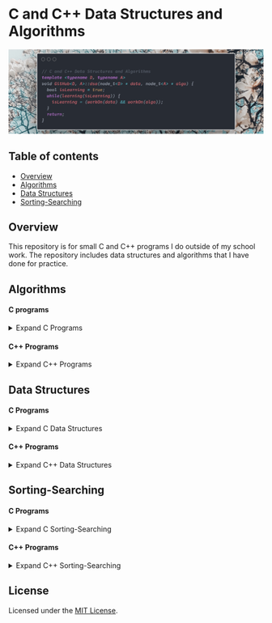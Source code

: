 # C and C++ Data Structures and Algorithms

[![Image](./.pictures/intro-card.png)](https://github.com/Alex0Blackwell/c-cpp-DSA)

## Table of contents
* [Overview](#overview)
* [Algorithms](#algorithms)
* [Data Structures](#data-structures)
* [Sorting-Searching](#sorting-searching)

## Overview
This repository is for small C and C++ programs I do outside of my school work. The repository includes data structures and algorithms that I have done for practice.


## Algorithms

#### C programs
<details>
  <summary>Expand C Programs</summary>

  - addingFormattedNums.c
    - print two rows one increasing one decreasing
  - compareArr.c
    - Return -1 if an element of array1 is less than array2, return 1 if an element of array1 is greater than array2, return 0 otherwise
  - factorial.c
    - recursive factorial in c, bad use of recursion but still fun
  - loopPointers
  - randNum.c
    - seeding random numbers
  - reverse.c
    - reverse an array in place
  - reverseStr.c
    - reverse string
  - squareCalc.c
    - return the square of a number with just addition
    - inductive assert
  - textAnim.c
    - terminal text animation

</details>

#### C++ Programs

<details>
  <summary>Expand C++ Programs</summary>

  - **macm-formulas**
    - forumlas used in MACM *including:*
      - combinations
      - permutations
      - combinations with repetition
      - dearangements
  - anagramCheck.cpp
    - determine two words are anagrams for eachother
    - Leetcode problem [here](https://leetcode.com/problems/valid-anagram/)
  - GKSRoundAq1.cpp
    - my solution for Google Kick Start round A, question 1
  - GKSRoundAq2.cpp
    - my solution for Google Kick Start round A, question 2
  - GKSRoundCq1.cpp
    - my solution for Google Kick Start round C, question 1
  - barPblm.cpp
    - algorithm practice
  - barPblm2.cpp
    - more direct solution
  - binaryLLtoInt.cpp
    - Given head which is a reference node to a singly-linked list. The value of each node in the linked list is either 0 or 1. The linked list holds the binary representation of a number.
    - Leetcode problem [here](https://leetcode.com/problems/convert-binary-number-in-a-linked-list-to-integer/)
  - bracketCheck.cpp
    - check for valid brackets using a stack
  - bstFromPreorder.cpp
    - Return the root node of a binary search tree that matches the given preorder traversal.
    - Leetcode problem [here](https://leetcode.com/problems/construct-binary-search-tree-from-preorder-traversal/)
  - calcE.cpp
    - calculate Eulers number using a taylor series
  - climbingStairs.cpp
    - You are climbing a stair case. It takes n steps to reach to the top. Each time you can either climb 1 or 2 steps. In how many distinct ways can you climb to the top?
    - Memoized recursive solution
    - Leetcode problem [here](https://leetcode.com/explore/learn/card/recursion-i/255/recursion-memoization/1662/)
  - employee.cpp
    - class practice
  - definedAsBad.cpp
    - a program rewritten with #Define
  - destinationCity.cpp
    - You are given the array paths, where paths[i] = [cityAi, cityBi] means there exists a direct path going from cityAi to cityBi. Return the destination city, that is, the city without any path outgoing to another city.
    - Leetcode problem [here](https://leetcode.com/problems/destination-city/)
  - fibonacci.cpp
    - five ways of making the fibonacci sequence
    - naive recursive, two memoized recursive, two sequential
  - flippingAnImage.cpp
    - Given a binary matrix A, we want to flip the image horizontally, then invert it, and return the resulting image.
    - Leetcode problem [here](https://leetcode.com/problems/flipping-an-image/)
  - getMinimum.cpp
    - recursively return the minimum element of a vector
    - generic programming using templates
  - increasingOrderSearchTree.cpp
    - Given a binary search tree, rearrange the tree in in-order so that the leftmost node in the tree is now the root of the tree, and every node has no left child and only 1 right child.
    - Leetcode problem [here](https://leetcode.com/problems/increasing-order-search-tree/)
  - kWeakestRows.cpp
    - Given a m * n matrix mat of ones (representing soldiers) and zeros (representing civilians), return the indexes of the k weakest rows in the matrix ordered from the weakest to the strongest.
  - macmFindNum.cpp
    - find a number such that abc = a! + b! + c!
  - maxDepthBinaryTree.cpp
    - Given a binary tree, find its maximum depth. The maximum depth is the number of nodes along the longest path from the root node down to the farthest leaf node.
    - Leetcode problem found [here](https://leetcode.com/explore/learn/card/recursion-i/256/complexity-analysis/2375/)
  - maxProductInArr.cpp
    - Given the array of integers nums, you will choose two different indices i and j of that array. Return the maximum value of (nums[i]-1)\*(nums[j]-1).
    - Leetcode problem found [here](https://leetcode.com/problems/maximum-product-of-two-elements-in-an-array/)
  - mergeTwoSortedLists.cpp
    - Merge two sorted linked lists and return it as a new sorted list. The new list should be made by splicing together the nodes of the first two lists.
    - Leetcode problem found [here](https://leetcode.com/explore/learn/card/recursion-i/253/conclusion/2382/)
  - miniMaxSum.cpp
    - HackerRank problem found [here](https://www.hackerrank.com/challenges/mini-max-sum/problem)
  - multiplyWithAdd.cpp
    - multiplication using only addition
  - nonDecreasingArray.cpp
    - Given an array nums with n integers, your task is to check if it could become non-decreasing by modifying at most 1 element. We define an array is non-decreasing if nums[i] <= nums[i + 1] holds for every i (0-based) such that (0 <= i <= n - 2).
    - Leetcode problem found [here](https://leetcode.com/problems/non-decreasing-array/)
  - numOfBSTs.cpp
    - number of BST's that can be made with a given number
  - pow.cpp
    - Implement pow(x, n), which calculates x raised to the power n
    - Leetcode problem found [here](https://leetcode.com/explore/learn/card/recursion-i/256/complexity-analysis/2380/)
  - proveEvenNums.cpp
    - induction proof for printing even numbers
  - removeAdjacentDups.cpp
    - Given a string S of lowercase letters, a duplicate removal consists of choosing two adjacent and equal letters, and removing them. We repeatedly make duplicate removals on S until we no longer can.
    - Leetcode problem found [here](https://leetcode.com/problems/remove-all-adjacent-duplicates-in-string/)
  - reverseCharOnly.cpp
    - reverse only the characters in the string
    - Leetcode problem found [here](https://leetcode.com/problems/reverse-only-letters/)
  - reverseStr.cpp
  - reverseStrRecursive.cpp
    - recursively reverse vector
    - Leetcode problem found [here](https://leetcode.com/explore/learn/card/recursion-i/250/principle-of-recursion/1440/)
  - romanToDecimal.cpp
    - given roman numerals, return a decimal number
  - sortArrayByParity.cpp
    - Given an array A of non-negative integers, half of the integers in A are odd, and half of the integers are even. Sort the array so that whenever A[i] is odd, i is odd; and whenever A[i] is even, i is even.
    - Leetcode problem found [here](https://leetcode.com/problems/sort-array-by-parity-ii/)
  - strReverseInP.cpp
    - reverse string in place
  - sumNodesEvenGrandparent.cpp
    - Given a binary tree, return the sum of values of nodes with even-valued grandparent.  (A grandparent of a node is the parent of its parent, if it exists.) If there are no nodes with an even-valued grandparent, return 0.
    - Leetcode problem found [here](https://leetcode.com/problems/sum-of-nodes-with-even-valued-grandparent/)
  - toLowerCase.cpp
    - Implement function ToLowerCase() that has a string parameter str, and returns the same string in lowercase.
  - word2num.cpp
    - given a word (two thousand five hundred and one) a number is returned (2501)

</details>

## Data Structures

#### C Programs
<details>
  <summary>Expand C Data Structures</summary>

  - linkedList.c
    - first implementation of linked list

</details>

#### C++ Programs
<details>
  <summary>Expand C++ Data Structures</summary>

  - **Binary Search Tree**
  	- ***Methods include***
  		- insert
  		- delete
  		- get the minimum value
  		- print inorder
  		- print preorder
  		- print postorder
  		- print in descending order
  		- return the kth smallest number in the tree
  		- return the kth largest number in the tree
  		- search
  		- return BST of lowest common ancestor
  		- return the least depth from the root
  		- print the tree level by level
  - **Singly Linked List**
  	- ***Methods include***
  		- get value at front
  		- get value at back
  		- get the size
  		- get value at index *([])*
  		- append
  		- pop
  		- insert at an index
  		- clear
  		- assign lists *(=)*
  		- concatinate lists *(+)*
  - **Queue**
  	- ***Methods include***
  		- check if empty
  		- get the size of the Queue
  		- get the value at the front
  		- get the value at the back
  		- clear the Queue
  		- push to the back *O(1)*
  		- pop from the front *O(1)*
  		- assign Queue *(=)*
  		- print the Queue
  - **Red Black Binary Tree Hash Table**
    - ***Methods include***
      - assign one tree to another with the overloaded assignment operator *O(n)*
      - insertion *O(log(n))*
      - removal *O(log(n))*
      - search *O(log(n))*
      - search and return a vector of all the values of the keys within two given key values *O(log(n))*
      - return a vector of all the values in ascending order *O(n)*
      - return a vector of all the keys in ascending order *O(n)*
      - return the number of nodes in the tree *O(1)*
      - print the keys and values in ascending order for debugging *O(n)*
  - **Stack**
  	- ***Methods include***
  		- check if empty
  		- get the size of the Stack
  		- get the value at the top
  		- clear the Stack
  		- push to the Stack *O(1)*
  		- pop from the Stack *O(1)*
  		- assign Stack *(=)*
  		- print the Stack
  - **Double Ended Queue**
  	- ***Methods include***
  		- insert at the front
  		- insert at the back
  		- remove from the front
  		- remove from the back
  		- peek at the front
  		- peek at the back
  		- check if it's empty
  		- get the size
  		- copy one Deque into another
  		- deallocate all the Nodes
  		- print the Deque
  		- *Note that this program uses templates so it works for all types :)*
  - **Binary Heap**
    - ***Methods Include***
      - check if empty *O(1)*
      - get the minimum element *O(1)*
      - insert *O(log(n))*
      - delete the minimum element *O(log(n))*
      - make the heap empty *O(1)*
      - *Note that this program uses templates so it works for all types :)*
  - **MinStack.cpp**
    - ***Methods Include***
      - push element onto the stack *O(1)*
      - pop element off the stack *O(n)*
        - *O(n)* because will iterate through all elements if the element popped was the minimum element.
      - get the top element *O(1)*
      - get the minimum element in the stack *O(1)*

</details>

## Sorting-Searching

#### C Programs

<details>
  <summary>Expand C Sorting-Searching</summary>

  - binarySearch.c
    - first implementation of a binary search (those were the days)
  - binarySearch2.c
    - second implementation of a binary search
  - binarySearchCP.cpp
    - HackerEarth problem found [here](https://www.hackerearth.com/practice/algorithms/searching/binary-search/tutorial/)
  - bubbleSort.c
    - everyone loves bubbles
  - insertionSort.c
    - linearSearch.c
  - mergesort.c
    - first implementation of merge sort
  - quicksort.c
    - first implementaion of quick sort
  - selectionSort.c

</details>

#### C++ Programs

<details>
  <summary>Expand C++ Sorting-Searching</summary>

  - mergeSort.cpp
  - reverseMerge.cpp
    - sort in descending order  
  - *binSearch-mergeSort*
    - **Binary Search and Merge Sort**
      - Binary and Merge sort with generics programming
  - *quicksort*
    - **Quicksort with median-of-three pivot**
      - This Quicksort uses a median-of-three pivot. This means that the pivot is chosen by sorting the first element, the last and the middle element, and taking the median. This method ensures that the worst case O(n^2) becomes exponentially unlikely.
      - An insertion sort is used for subarrays of size 10 or less. This is because the insertion sort is more optimal for very small arrays.

</details>

## License
Licensed under the [MIT License](LICENSE).
